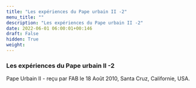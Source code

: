 ```yaml
---
title: "Les expériences du Pape urbain II -2"
menu_title: ""
description: "Les expériences du Pape urbain II -2"
date: 2022-06-01 06:00:01+00:146
draft: False
hidden: True
weight:
---
```

### Les expériences du Pape urbain II -2

Pape Urbain II - reçu par FAB le 18 Août 2010, Santa Cruz, Californie, USA.



